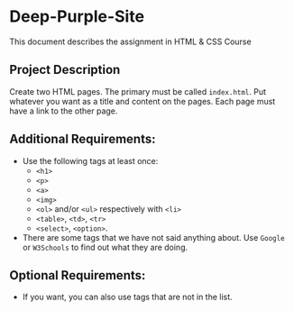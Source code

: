 # Deep-Purple-Site

This document describes the assignment in HTML & CSS Course

## Project Description

Create two HTML pages. The primary must be called `index.html`. Put whatever you want as a title and content on the pages. Each page must have a link to the other page.

## Additional Requirements:
*	Use the following tags at least once:
    *   `<h1>`
    *   `<p>`
    *   `<a>`
    *   `<img>`
    *   `<ol>` and/or `<ul>` respectively with `<li>`
    *   `<table>`, `<td>`, `<tr>`
    *   `<select>`, `<option>`.
*	There are some tags that we have not said anything about. Use `Google` or `W3Schools` to find out what they are doing.

## Optional Requirements:
*	If you want, you can also use tags that are not in the list.
